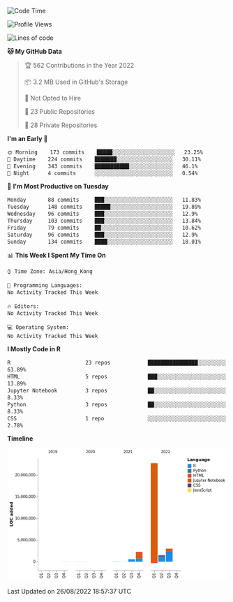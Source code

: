 

<!--**wt12318/wt12318** is a ✨ _special_ ✨ repository because its `README.md` (this file) appears on your GitHub profile.-->

<!--START_SECTION:waka-->
![Code Time](http://img.shields.io/badge/Code%20Time-479%20hrs%2032%20mins-blue)

![Profile Views](http://img.shields.io/badge/Profile%20Views-0-blue)

![Lines of code](https://img.shields.io/badge/From%20Hello%20World%20I%27ve%20Written-30%20Million%20lines%20of%20code-blue)

**🐱 My GitHub Data** 

> 🏆 562 Contributions in the Year 2022
 > 
> 📦 3.2 MB Used in GitHub's Storage 
 > 
> 🚫 Not Opted to Hire
 > 
> 📜 23 Public Repositories 
 > 
> 🔑 28 Private Repositories  
 > 
**I'm an Early 🐤** 

```text
🌞 Morning    173 commits    █████░░░░░░░░░░░░░░░░░░░░   23.25% 
🌆 Daytime    224 commits    ███████░░░░░░░░░░░░░░░░░░   30.11% 
🌃 Evening    343 commits    ███████████░░░░░░░░░░░░░░   46.1% 
🌙 Night      4 commits      ░░░░░░░░░░░░░░░░░░░░░░░░░   0.54%

```
📅 **I'm Most Productive on Tuesday** 

```text
Monday       88 commits     ███░░░░░░░░░░░░░░░░░░░░░░   11.83% 
Tuesday      148 commits    █████░░░░░░░░░░░░░░░░░░░░   19.89% 
Wednesday    96 commits     ███░░░░░░░░░░░░░░░░░░░░░░   12.9% 
Thursday     103 commits    ███░░░░░░░░░░░░░░░░░░░░░░   13.84% 
Friday       79 commits     ██░░░░░░░░░░░░░░░░░░░░░░░   10.62% 
Saturday     96 commits     ███░░░░░░░░░░░░░░░░░░░░░░   12.9% 
Sunday       134 commits    ████░░░░░░░░░░░░░░░░░░░░░   18.01%

```


📊 **This Week I Spent My Time On** 

```text
⌚︎ Time Zone: Asia/Hong_Kong

💬 Programming Languages: 
No Activity Tracked This Week

🔥 Editors: 
No Activity Tracked This Week

💻 Operating System: 
No Activity Tracked This Week

```

**I Mostly Code in R** 

```text
R                        23 repos            ████████████████░░░░░░░░░   63.89% 
HTML                     5 repos             ███░░░░░░░░░░░░░░░░░░░░░░   13.89% 
Jupyter Notebook         3 repos             ██░░░░░░░░░░░░░░░░░░░░░░░   8.33% 
Python                   3 repos             ██░░░░░░░░░░░░░░░░░░░░░░░   8.33% 
CSS                      1 repo              ░░░░░░░░░░░░░░░░░░░░░░░░░   2.78%

```


**Timeline**

![Chart not found](https://raw.githubusercontent.com/wt12318/wt12318/main/charts/bar_graph.png) 


 Last Updated on 26/08/2022 18:57:37 UTC
<!--END_SECTION:waka-->


